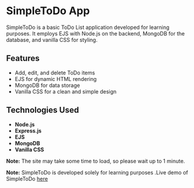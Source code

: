 # SimpleToDo App

SimpleToDo is a basic ToDo List application developed for learning purposes. It employs EJS with Node.js on the backend, MongoDB for the database, and vanilla CSS for styling.

## Features

- Add, edit, and delete ToDo items
- EJS for dynamic HTML rendering
- MongoDB for data storage
- Vanilla CSS for a clean and simple design

## Technologies Used

- **Node.js**
- **Express.js**
- **EJS**
- **MongoDB**
- **Vanilla CSS**

**Note:** The site may take some time to load, so please wait up to 1 minute.

**Note:** SimpleToDo is developed solely for learning purposes .Live demo of SimpleToDo [here](https://todolist-zyy1.onrender.com/)
